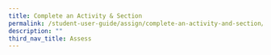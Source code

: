 ```yaml
---
title: Complete an Activity & Section
permalink: /student-user-guide/assign/complete-an-activity-and-section/
description: ""
third_nav_title: Assess
---
```

